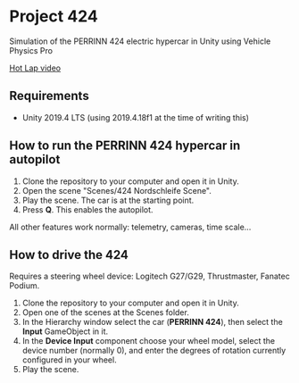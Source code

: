 # Project 424
Simulation of the PERRINN 424 electric hypercar in Unity using Vehicle Physics Pro

[Hot Lap video](https://www.youtube.com/watch?v=OMoQGtA3gCs)

## Requirements

- Unity 2019.4 LTS (using 2019.4.18f1 at the time of writing this)

## How to run the PERRINN 424 hypercar in autopilot

1. Clone the repository to your computer and open it in Unity.
2. Open the scene "Scenes/424 Nordschleife Scene".
3. Play the scene. The car is at the starting point.
4. Press **Q**. This enables the autopilot.

All other features work normally: telemetry, cameras, time scale...

## How to drive the 424

Requires a steering wheel device: Logitech G27/G29, Thrustmaster, Fanatec Podium.

1. Clone the repository to your computer and open it in Unity.
2. Open one of the scenes at the Scenes folder.
3. In the Hierarchy window select the car (**PERRINN 424**), then select the **Input** GameObject in it.
4. In the **Device Input** component choose your wheel model, select the device number (normally 0), and enter the degrees of rotation currently configured in your wheel.
5. Play the scene.
